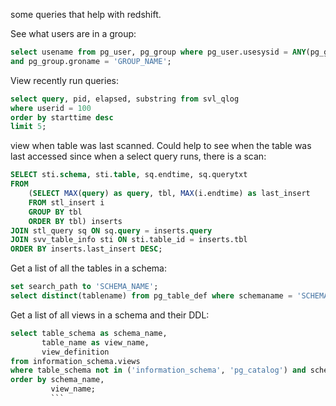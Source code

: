 some queries that help with redshift.


See what users are in a group:
```sql
select usename from pg_user, pg_group where pg_user.usesysid = ANY(pg_group.grolist) 
and pg_group.groname = 'GROUP_NAME';
```


View recently run queries:
```sql
select query, pid, elapsed, substring from svl_qlog
where userid = 100
order by starttime desc
limit 5;
```

view when table was last scanned.  Could help to see when the table was last accessed since when a select query runs, there is a scan:

```sql
SELECT sti.schema, sti.table, sq.endtime, sq.querytxt
FROM
    (SELECT MAX(query) as query, tbl, MAX(i.endtime) as last_insert
    FROM stl_insert i
    GROUP BY tbl
    ORDER BY tbl) inserts
JOIN stl_query sq ON sq.query = inserts.query
JOIN svv_table_info sti ON sti.table_id = inserts.tbl
ORDER BY inserts.last_insert DESC;
```

Get a list of all the tables in a schema:
```sql
set search_path to 'SCHEMA_NAME';
select distinct(tablename) from pg_table_def where schemaname = 'SCHEMA_NAME';
```

Get a list of all views in a schema and their DDL:

```sql
select table_schema as schema_name,
       table_name as view_name,
       view_definition
from information_schema.views
where table_schema not in ('information_schema', 'pg_catalog') and schema_name = 'SCHEMA_NAME'
order by schema_name,
         view_name;
         ```
